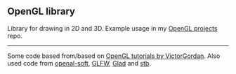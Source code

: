 ## OpenGL library

Library for drawing in 2D and 3D. Example usage in my [OpenGL projects](https://github.com/mihasalamun/OpenGLprojects) repo.

*** 

Some code based from/based on [OpenGL tutorials by VictorGordan](https://github.com/VictorGordan/opengl-tutorials/tree/main). 
Also used code from [openal-soft](https://github.com/kcat/openal-soft), [GLFW](https://www.glfw.org/download.html), [Glad](https://glad.dav1d.de/) and [stb](https://github.com/nothings/stb).

